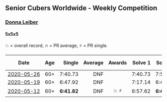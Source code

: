 ## Senior Cubers Worldwide - Weekly Competition
### [Donna Leiber](../donna_leiber.md)
#### 5x5x5

💥 = overall record, 🔥 = PR average, ⚡ = PR single.

| Date | Age | Single | Average | Awards | Solve 1 | Solve 2 | Solve 3 | Solve 4 | Solve 5 | Video |
| :--: | :--: | --: | --: | :--: | --: | --: | --: | --: | --: | :-- |
| [<span style="white-space: nowrap">2020-05-26</span>](../../results/555/2020-05-26.md) | 60+ | 7:40.73 | DNF |  | 7:40.73 | 7:52.97 | DNS | DNS | DNS | [Link](https://www.facebook.com/events/637852836799991/permalink/640054219913186/) |
| [<span style="white-space: nowrap">2020-05-19</span>](../../results/555/2020-05-19.md) | 60+ | 6:47.92 | DNF |  | 7:17.14 | 6:47.92 | DNS | DNS | DNS | [Link](https://www.facebook.com/events/201300894172579/permalink/204800883822580/) |
| [<span style="white-space: nowrap">2020-05-12</span>](../../results/555/2020-05-12.md) | 60+ | **6:41.82** | DNF | 💥 ⚡ | 6:57.62 | **6:41.82** | DNS | DNS | DNS | [Link](https://www.facebook.com/events/276138643524223/permalink/278589523279135/) |


<!-- Global site tag (gtag.js) - Google Analytics -->
<script async src="https://www.googletagmanager.com/gtag/js?id=UA-86348435-3"></script>
<script>window.dataLayer = window.dataLayer || []; function gtag() {dataLayer.push(arguments);} gtag('js', new Date()); gtag('config', 'UA-86348435-3');</script>
